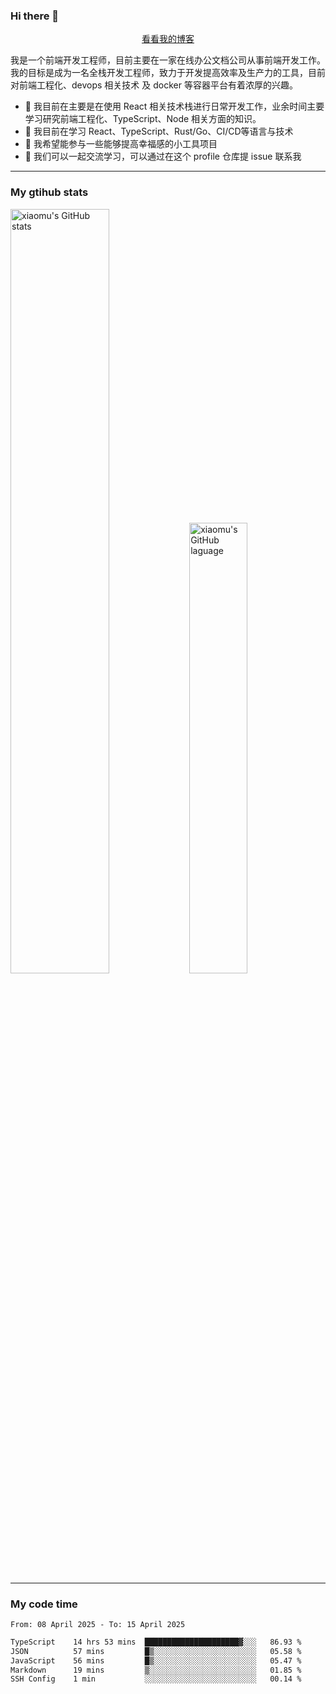 ### Hi there 👋

<p align="center">
  <a href="https://blog.realjacket.fun">看看我的博客</a>
</p>

我是一个前端开发工程师，目前主要在一家在线办公文档公司从事前端开发工作。我的目标是成为一名全栈开发工程师，致力于开发提高效率及生产力的工具，目前对前端工程化、devops 相关技术 及 docker 等容器平台有着浓厚的兴趣。

- 🔭 我目前在主要是在使用 React 相关技术栈进行日常开发工作，业余时间主要学习研究前端工程化、TypeScript、Node 相关方面的知识。
- 🌱 我目前在学习 React、TypeScript、Rust/Go、CI/CD等语言与技术
- 👯 我希望能参与一些能够提高幸福感的小工具项目
- 💬 我们可以一起交流学习，可以通过在这个 profile 仓库提 issue 联系我

***

### My gtihub stats

<a><img src="https://github-readme-stats-git-masterrstaa-rickstaa.vercel.app/api?username=real-jacket&&show_icons=true" title="xiaomu's GitHub stats" alt="xiaomu's GitHub stats" style="width:56%;"/></a>
<a><img src="https://github-readme-stats-git-masterrstaa-rickstaa.vercel.app/api/top-langs/?username=real-jacket&layout=compact" title="xiaomu's GitHub laguage" alt="xiaomu's GitHub laguage" style="width:43%;"/><a/>

***

### My code time

<!--START_SECTION:waka-->

```txt
From: 08 April 2025 - To: 15 April 2025

TypeScript    14 hrs 53 mins  █████████████████████▓░░░   86.93 %
JSON          57 mins         █▒░░░░░░░░░░░░░░░░░░░░░░░   05.58 %
JavaScript    56 mins         █▒░░░░░░░░░░░░░░░░░░░░░░░   05.47 %
Markdown      19 mins         ▒░░░░░░░░░░░░░░░░░░░░░░░░   01.85 %
SSH Config    1 min           ░░░░░░░░░░░░░░░░░░░░░░░░░   00.14 %
```

<!--END_SECTION:waka-->
